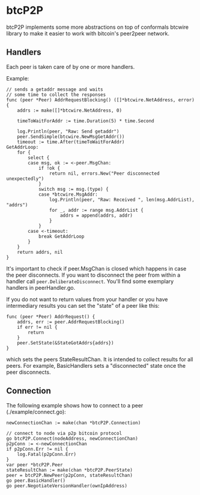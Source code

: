 btcP2P
===
btcP2P implements some more abstractions on top of conformals btcwire
library to make it easier to work with bitcoin's peer2peer network.

Handlers
---
Each peer is taken care of by one or more handlers.

Example:
```
// sends a getaddr message and waits 
// some time to collect the responses
func (peer *Peer) AddrRequestBlocking() ([]*btcwire.NetAddress, error) {
	addrs := make([]*btcwire.NetAddress, 0)

	timeToWaitForAddr := time.Duration(5) * time.Second

	log.Println(peer, "Raw: Send getaddr")
	peer.SendSimple(btcwire.NewMsgGetAddr())
	timeout := time.After(timeToWaitForAddr)
GetAddrLoop:
	for {
		select {
		case msg, ok := <-peer.MsgChan:
			if !ok {
				return nil, errors.New("Peer disconnected unexpectedly")
			}
			switch msg := msg.(type) {
			case *btcwire.MsgAddr:
				log.Println(peer, "Raw: Received ", len(msg.AddrList), "addrs")
				for _, addr := range msg.AddrList {
					addrs = append(addrs, addr)
				}
			}
		case <-timeout:
			break GetAddrLoop
		}
	}
	return addrs, nil
}
```
It's important to check if peer.MsgChan is closed which happens in case the peer disconnects. 
If you want to disconnect the peer from within a handler call ```peer.DeliberateDisconnect```. 
You'll find some exemplary handlers in peerHandler.go.

If you do not want to return values from your handler or you have intermediary results you can set the "state" of a peer like this:
```
func (peer *Peer) AddrRequest() {
	addrs, err := peer.AddrRequestBlocking()
	if err != nil {
		return
	}
	peer.SetState(&StateGotAddrs{addrs})
}
```
which sets the peers StateResultChan. 
It is intended to collect results for all peers.
For example, BasicHandlers sets a "disconnected" state once the peer disconnects.

Connection
---
The following example shows how to connect to a peer (./example/connect.go):
```
newConnectionChan := make(chan *btcP2P.Connection)

// connect to node via p2p bitcoin protocol
go btcP2P.Connect(nodeAddress, newConnectionChan)
p2pConn := <-newConnectionChan
if p2pConn.Err != nil {
    log.Fatal(p2pConn.Err)
}
var peer *btcP2P.Peer
stateResultChan := make(chan *btcP2P.PeerState)
peer = btcP2P.NewPeer(p2pConn, stateResultChan)
go peer.BasicHandler()
go peer.NegotiateVersionHandler(ownIpAddress)
```

